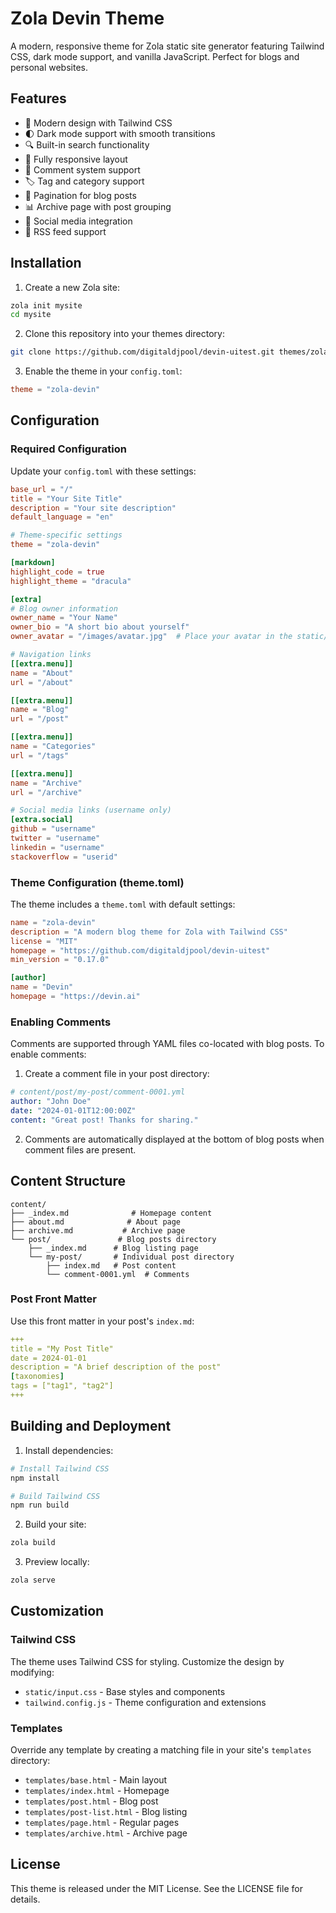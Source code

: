 # Zola Devin Theme

A modern, responsive theme for Zola static site generator featuring Tailwind CSS, dark mode support, and vanilla JavaScript. Perfect for blogs and personal websites.

## Features

- 🎨 Modern design with Tailwind CSS
- 🌓 Dark mode support with smooth transitions
- 🔍 Built-in search functionality
- 📱 Fully responsive layout
- 💬 Comment system support
- 🏷️ Tag and category support
- 📄 Pagination for blog posts
- 📊 Archive page with post grouping
- 🔗 Social media integration
- 📰 RSS feed support

## Installation

1. Create a new Zola site:
```bash
zola init mysite
cd mysite
```

2. Clone this repository into your themes directory:
```bash
git clone https://github.com/digitaldjpool/devin-uitest.git themes/zola-devin
```

3. Enable the theme in your `config.toml`:
```toml
theme = "zola-devin"
```

## Configuration

### Required Configuration

Update your `config.toml` with these settings:

```toml
base_url = "/"
title = "Your Site Title"
description = "Your site description"
default_language = "en"

# Theme-specific settings
theme = "zola-devin"

[markdown]
highlight_code = true
highlight_theme = "dracula"

[extra]
# Blog owner information
owner_name = "Your Name"
owner_bio = "A short bio about yourself"
owner_avatar = "/images/avatar.jpg"  # Place your avatar in the static/images directory

# Navigation links
[[extra.menu]]
name = "About"
url = "/about"

[[extra.menu]]
name = "Blog"
url = "/post"

[[extra.menu]]
name = "Categories"
url = "/tags"

[[extra.menu]]
name = "Archive"
url = "/archive"

# Social media links (username only)
[extra.social]
github = "username"
twitter = "username"
linkedin = "username"
stackoverflow = "userid"
```

### Theme Configuration (theme.toml)

The theme includes a `theme.toml` with default settings:

```toml
name = "zola-devin"
description = "A modern blog theme for Zola with Tailwind CSS"
license = "MIT"
homepage = "https://github.com/digitaldjpool/devin-uitest"
min_version = "0.17.0"

[author]
name = "Devin"
homepage = "https://devin.ai"
```

### Enabling Comments

Comments are supported through YAML files co-located with blog posts. To enable comments:

1. Create a comment file in your post directory:
```yaml
# content/post/my-post/comment-0001.yml
author: "John Doe"
date: "2024-01-01T12:00:00Z"
content: "Great post! Thanks for sharing."
```

2. Comments are automatically displayed at the bottom of blog posts when comment files are present.

## Content Structure

```
content/
├── _index.md              # Homepage content
├── about.md              # About page
├── archive.md           # Archive page
└── post/               # Blog posts directory
    ├── _index.md      # Blog listing page
    └── my-post/       # Individual post directory
        ├── index.md   # Post content
        └── comment-0001.yml  # Comments
```

### Post Front Matter

Use this front matter in your post's `index.md`:

```yaml
+++
title = "My Post Title"
date = 2024-01-01
description = "A brief description of the post"
[taxonomies]
tags = ["tag1", "tag2"]
+++
```

## Building and Deployment

1. Install dependencies:
```bash
# Install Tailwind CSS
npm install

# Build Tailwind CSS
npm run build
```

2. Build your site:
```bash
zola build
```

3. Preview locally:
```bash
zola serve
```

## Customization

### Tailwind CSS

The theme uses Tailwind CSS for styling. Customize the design by modifying:

- `static/input.css` - Base styles and components
- `tailwind.config.js` - Theme configuration and extensions

### Templates

Override any template by creating a matching file in your site's `templates` directory:

- `templates/base.html` - Main layout
- `templates/index.html` - Homepage
- `templates/post.html` - Blog post
- `templates/post-list.html` - Blog listing
- `templates/page.html` - Regular pages
- `templates/archive.html` - Archive page

## License

This theme is released under the MIT License. See the LICENSE file for details.
